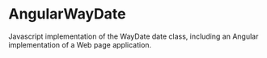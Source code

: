 # AngularWayDate
Javascript implementation of the WayDate date class, including an Angular implementation of a Web page application.
